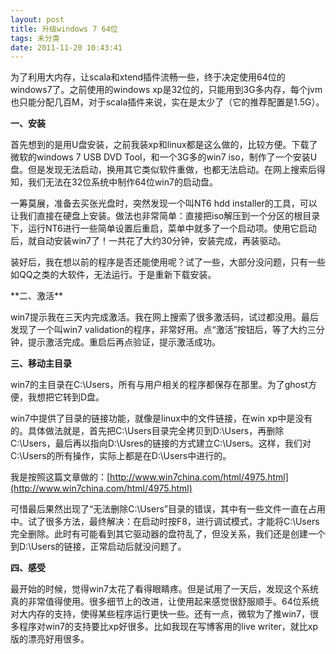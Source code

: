 ```yaml
---
layout: post
title: 升级windows 7 64位
tags: 未分类
date: 2011-11-20 10:43:41
---
```


为了利用大内存，让scala和xtend插件流畅一些，终于决定使用64位的windows7了。之前使用的windows xp是32位的，只能用到3G多内存，每个jvm也只能分配几百M，对于scala插件来说，实在是太少了（它的推荐配置是1.5G）。

**一、安装**

首先想到的是用U盘安装，之前我装xp和linux都是这么做的，比较方便。下载了微软的windows 7 USB DVD Tool，和一个3G多的win7 iso，制作了一个安装U盘。但是发现无法启动，换用其它类似软件重做，也都无法启动。在网上搜索后得知，我们无法在32位系统中制作64位win7的启动盘。

<p>一筹莫展，准备去买张光盘时，突然发现一个叫NT6 hdd installer的工具，可以让我们直接在硬盘上安装。做法也非常简单：直接把iso解压到一个分区的根目录下，运行NT6进行一些简单设置后重启，菜单中就多了一个启动项。使用它启动后，就自动安装win7了！一共花了大约30分钟，安装完成，再装驱动。

装好后，我在想以前的程序是否还能使用呢？试了一些，大部分没问题，只有一些如QQ之类的大软件，无法运行。于是重新下载安装。

</p>

<span id="more-584"></span>
<p>**二、激活**

win7提示我在三天内完成激活。我在网上搜索了很多激活码，试过都没用。最后发现了一个叫win7 validation的程序，非常好用。点“激活”按钮后，等了大约三分钟，提示激活完成。重启后再点验证，提示激活成功。

**三、移动主目录**

win7的主目录在C:\Users，所有与用户相关的程序都保存在那里。为了ghost方便，我想把它转到D盘。

win7中提供了目录的链接功能，就像是linux中的文件链接，在win xp中是没有的。具体做法就是，首先把C:\Users目录完全拷贝到D:\Users，再删除C:\Users，最后再以指向D:\Usres的链接的方式建立C:\Users。这样，我们对C:\Users的所有操作，实际上都是在D:\Users中进行的。

我是按照这篇文章做的：[http://www.win7china.com/html/4975.html](http://www.win7china.com/html/4975.html)

可惜最后果然出现了“无法删除C:\Users”目录的错误，其中有一些文件一直在占用中。试了很多方法，最终解决：在启动时按F8，进行调试模式，才能将C:\Users完全删除。此时有可能看到其它驱动器的盘符乱了，但没关系，我们还是创建一个到D:\Users的链接，正常启动后就没问题了。

**四、感受**

最开始的时候，觉得win7太花了看得眼睛疼。但是试用了一天后，发现这个系统真的非常值得使用。很多细节上的改进，让使用起来感觉很舒服顺手。64位系统对大内存的支持，使得某些程序运行更快一些。还有一点，微软为了推win7，很多程序对win7的支持要比xp好很多。比如我现在写博客用的live writer，就比xp版的漂亮好用很多。
</p>
